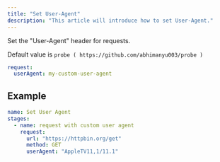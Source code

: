 ```yaml
---
title: "Set User-Agent"
description: "This article will introduce how to set User-Agent."
---
```


Set the "User-Agent" header for requests.

Default value is `probe ( https://github.com/abhimanyu003/probe )`

```yaml
request:
  userAgent: my-custom-user-agent
```

## Example


```yaml
name: Set User Agent
stages:
  - name: request with custom user agent
    request:
      url: "https://httpbin.org/get"
      method: GET
      userAgent: "AppleTV11,1/11.1"
```
